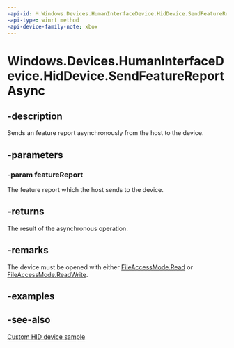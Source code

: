 ```yaml
---
-api-id: M:Windows.Devices.HumanInterfaceDevice.HidDevice.SendFeatureReportAsync(Windows.Devices.HumanInterfaceDevice.HidFeatureReport)
-api-type: winrt method
-api-device-family-note: xbox
---
```


<!-- Method syntax
public Windows.Foundation.IAsyncOperation<uint> SendFeatureReportAsync(Windows.Devices.HumanInterfaceDevice.HidFeatureReport featureReport)
-->

# Windows.Devices.HumanInterfaceDevice.HidDevice.SendFeatureReportAsync

## -description

Sends an feature report asynchronously from the host to the device.

## -parameters

### -param featureReport

The feature report which the host sends to the device.

## -returns

The result of the asynchronous operation.

## -remarks
The device must be opened with either [FileAccessMode.Read](../windows.storage/fileaccessmode.md) or [FileAccessMode.ReadWrite](../windows.storage/fileaccessmode.md).

## -examples

## -see-also

[Custom HID device sample](https://github.com/Microsoft/Windows-universal-samples/tree/6370138b150ca8a34ff86de376ab6408c5587f5d/Samples/CustomHidDeviceAccess)
